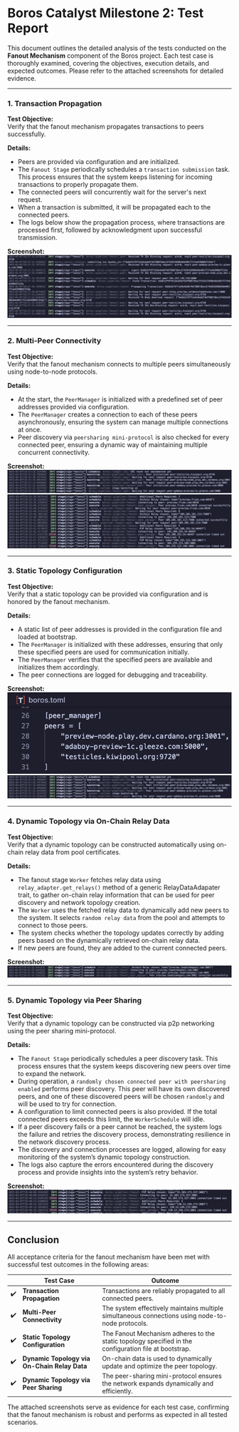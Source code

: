 # Boros Catalyst Milestone 2: Test Report

This document outlines the detailed analysis of the tests conducted on the **Fanout Mechanism** component of the Boros project. Each test case is thoroughly examined, covering the objectives, execution details, and expected outcomes. Please refer to the attached screenshots for detailed evidence.

---

### 1. Transaction Propagation

**Test Objective:**  
Verify that the fanout mechanism propagates transactions to peers successfully.

**Details:**
- Peers are provided via configuration and are initialized.
- The `Fanout Stage` periodically schedules a `transaction submission` task. This process ensures that the system keeps listening for incoming transactions to properly propagate them.
- The connected peers will concurrently wait for the server's next request.
- When a transaction is submitted, it will be propagated each to the connected peers.
- The logs below show the propagation process, where transactions are processed first, followed by acknowledgment upon successful transmission.

**Screenshot:**  
![Transaction Propagation Screenshot](./assets/tx_propagation.png)

---

### 2. Multi-Peer Connectivity

**Test Objective:**  
Verify that the fanout mechanism connects to multiple peers simultaneously using node-to-node protocols.

**Details:**
- At the start, the `PeerManager` is initialized with a predefined set of peer addresses provided via configuration.
- The `PeerManager` creates a connection to each of these peers asynchronously, ensuring the system can manage multiple connections at once.
- Peer discovery via `peersharing mini-protocol` is also checked for every connected peer, ensuring a dynamic way of maintaining multiple concurrent connectivity.

**Screenshot:**  
![Multi-Peer Connectivity Init Screenshot](./assets/peer_config_init.png)
![Multi-Peer Discovery Screenshot](./assets/multi_peer_connect.png)

---

### 3. Static Topology Configuration

**Test Objective:**  
Verify that a static topology can be provided via configuration and is honored by the fanout mechanism.

**Details:**
- A static list of peer addresses is provided in the configuration file and loaded at bootstrap.
- The `PeerManager` is initialized with these addresses, ensuring that only these specified peers are used for communication initially.
- The `PeerManager` verifies that the specified peers are available and initializes them accordingly.
- The peer connections are logged for debugging and traceability.


**Screenshot:**  
![Static Topology Screenshot](./assets/static_topology.png)
![Peer Config Initialization](./assets/peer_config_init.png)

---

### 4. Dynamic Topology via On-Chain Relay Data

**Test Objective:**  
Verify that a dynamic topology can be constructed automatically using on-chain relay data from pool certificates.

**Details:**
- The fanout stage `Worker` fetches relay data using `relay_adapter.get_relays()` method of a generic RelayDataAdapater trait, to gather on-chain relay information that can be used for peer discovery and network topology creation.
- The `Worker` uses the fetched relay data to dynamically add new peers to the system. It selects `random relay data` from the pool and attempts to connect to those peers.
- The system checks whether the topology updates correctly by adding peers based on the dynamically retrieved on-chain relay data.
- If new peers are found, they are added to the current connected peers.

**Screenshot:**  
![Dynamic Topology On-Chain Screenshot](./assets/onchain_relay.png)

---

### 5. Dynamic Topology via Peer Sharing

**Test Objective:**  
Verify that a dynamic topology can be constructed via p2p networking using the peer sharing mini-protocol.

**Details:**
- The `Fanout Stage` periodically schedules a peer discovery task. This process ensures that the system keeps discovering new peers over time to expand the network.
- During operation, a `randomly chosen connected peer with peersharing enabled` performs peer discovery. This peer will have its own discovered peers, and one of these discovered peers will be chosen `randomly` and will be used to try for connection.
- A configuration to limit connected peers is also provided. If the total connected peers exceeds this limit, the `WorkerSchedule` will idle.
- If a peer discovery fails or a peer cannot be reached, the system logs the failure and retries the discovery process, demonstrating resilience in the network discovery process.
- The discovery and connection processes are logged, allowing for easy monitoring of the system’s dynamic topology construction.
- The logs also capture the errors encountered during the discovery process and provide insights into the system’s retry behavior.


**Screenshot:**  
![Dynamic Topology P2P Screenshot](./assets/p2p_relay.png)

---

## Conclusion

All acceptance criteria for the fanout mechanism have been met with successful test outcomes in the following areas:

|  | Test Case                                          | Outcome                                  |
| --- | -------------------------------------------------- | ---------------------------------------- |
| ✔️ | **Transaction Propagation**                        | Transactions are reliably propagated to all connected peers. |
| ✔️ | **Multi-Peer Connectivity**                        | The system effectively maintains multiple simultaneous connections using node-to-node protocols. |
| ✔️ | **Static Topology Configuration**                  | The Fanout Mechanism adheres to the static topology specified in the configuration file at bootstrap. |
| ✔️ | **Dynamic Topology via On-Chain Relay Data**       | On-chain data is used to dynamically update and optimize the peer topology. |
| ✔️ | **Dynamic Topology via Peer Sharing**              | The peer-sharing mini-protocol ensures the network expands dynamically and efficiently.

The attached screenshots serve as evidence for each test case, confirming that the fanout mechanism is robust and performs as expected in all tested scenarios.
